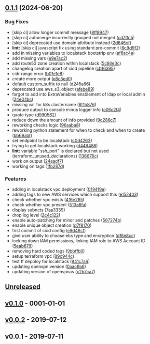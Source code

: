 ## [0.1.1](https://gitlab.localrealm.net/automation/terraform/terraform-modules/terraform-module-aws-openvpnas/compare/0.1.0...0.1.1) (2024-06-20)


### Bug Fixes

* [skip ci] allow longer commit message ([8ff8947](https://gitlab.localrealm.net/automation/terraform/terraform-modules/terraform-module-aws-openvpnas/commit/8ff8947acea9c62c76b97775a16eac95956882cd))
* [skip ci] automerge incorrectly grouped not merged ([cd7ffc5](https://gitlab.localrealm.net/automation/terraform/terraform-modules/terraform-module-aws-openvpnas/commit/cd7ffc5dd1f6334106bfef6851b867599f945d4e))
* [skip ci] deprecated use domain attribute instead ([2d646cf](https://gitlab.localrealm.net/automation/terraform/terraform-modules/terraform-module-aws-openvpnas/commit/2d646cf13a612c7cd80a33a98f45e969a43ed51a))
* **lint:** [skip ci] javascript fix using standard pre-commit ([6c9d9f2](https://gitlab.localrealm.net/automation/terraform/terraform-modules/terraform-module-aws-openvpnas/commit/6c9d9f25476747d55c8a18bb5c072e812a55ebd2))
* add in missing variables to localstack bootstrip env ([af8ac4a](https://gitlab.localrealm.net/automation/terraform/terraform-modules/terraform-module-aws-openvpnas/commit/af8ac4a6ed2fefccc6fa2abd9858e4083b9d2587))
* add missing vars ([e9e7ac2](https://gitlab.localrealm.net/automation/terraform/terraform-modules/terraform-module-aws-openvpnas/commit/e9e7ac2cf85e189dae79c233ee08e13383e52485))
* add route53 zone creation within localstack ([5c88e3c](https://gitlab.localrealm.net/automation/terraform/terraform-modules/terraform-module-aws-openvpnas/commit/5c88e3cefebd9295d7a5b7c2c04acc08687a1d7e))
* changelog creation apart of cicd pipeline ([cb16395](https://gitlab.localrealm.net/automation/terraform/terraform-modules/terraform-module-aws-openvpnas/commit/cb16395d8c49c15bfbc19947b0690f250f704e9d))
* cidr range error ([b01e1e8](https://gitlab.localrealm.net/automation/terraform/terraform-modules/terraform-module-aws-openvpnas/commit/b01e1e8b46186b79d494bf5af1a88a85628fad65))
* create more output ([e8c5ed0](https://gitlab.localrealm.net/automation/terraform/terraform-modules/terraform-module-aws-openvpnas/commit/e8c5ed03df11f11bae715624d635ab480f961eba))
* default custom_suffix to null ([d245a66](https://gitlab.localrealm.net/automation/terraform/terraform-modules/terraform-module-aws-openvpnas/commit/d245a660aeb7f4b50b7d8fa157fe97364e72fe7e))
* deprecated use aws_s3_object ([afebe89](https://gitlab.localrealm.net/automation/terraform/terraform-modules/terraform-module-aws-openvpnas/commit/afebe89a92e6f4f7b92c7d073e56740de3dce6f3))
* forgot to add into ExtraVariables enablement of ldap or local admin ([24e04bc](https://gitlab.localrealm.net/automation/terraform/terraform-modules/terraform-module-aws-openvpnas/commit/24e04bc9aedf4b542d30dacd7930247fce77c4df))
* missing var for k8s clustername ([8f1b876](https://gitlab.localrealm.net/automation/terraform/terraform-modules/terraform-module-aws-openvpnas/commit/8f1b876de518c48b520f30c3cf1661fef334c8f4))
* produce output to console minus logger info ([c06c2f4](https://gitlab.localrealm.net/automation/terraform/terraform-modules/terraform-module-aws-openvpnas/commit/c06c2f40a68b7981ffe46a64802aeaabb39b0fcc))
* quote type ([d990562](https://gitlab.localrealm.net/automation/terraform/terraform-modules/terraform-module-aws-openvpnas/commit/d990562d6b2116f6e1c8ac5aa03ecfa3b2fc2717))
* reduce down the amount of info provided ([9c286c7](https://gitlab.localrealm.net/automation/terraform/terraform-modules/terraform-module-aws-openvpnas/commit/9c286c770e7edcfb0d42605bb5c351c2e8935ac5))
* reworking checks logic ([96aaba8](https://gitlab.localrealm.net/automation/terraform/terraform-modules/terraform-module-aws-openvpnas/commit/96aaba8a7aa2245d026bda2b691ae324197f2e0a))
* reworking python statement for when to check and when to create ([bb69abf](https://gitlab.localrealm.net/automation/terraform/terraform-modules/terraform-module-aws-openvpnas/commit/bb69abf9caa96ea80e5103b914e2ebf58ecff038))
* set endpoint to be localstack ([c0d4263](https://gitlab.localrealm.net/automation/terraform/terraform-modules/terraform-module-aws-openvpnas/commit/c0d42639f0a274431c4f086b70f63bd51f522a58))
* trying to get localstack working ([d446486](https://gitlab.localrealm.net/automation/terraform/terraform-modules/terraform-module-aws-openvpnas/commit/d4464864ce0c3e53a64d30be4cbf8243c822e2f6))
* **lint:** variable "ssh_port" is declared but not used (terraform_unused_declarations) ([136679c](https://gitlab.localrealm.net/automation/terraform/terraform-modules/terraform-module-aws-openvpnas/commit/136679c687712ff52fa116e09fc28175a5c0c864))
* work on output ([24eadf7](https://gitlab.localrealm.net/automation/terraform/terraform-modules/terraform-module-aws-openvpnas/commit/24eadf71100ec9fab940839c60bc165b1f629789))
* working on tags ([1fb287d](https://gitlab.localrealm.net/automation/terraform/terraform-modules/terraform-module-aws-openvpnas/commit/1fb287d2a0beb8021a9a4dfb4a26123af83a3aea))


### Features

* adding in localstack vpc deployment ([019419a](https://gitlab.localrealm.net/automation/terraform/terraform-modules/terraform-module-aws-openvpnas/commit/019419a6fcec79e24186286f0cc2799dc54da124))
* adding tags to new AWS services which support this ([e152403](https://gitlab.localrealm.net/automation/terraform/terraform-modules/terraform-module-aws-openvpnas/commit/e1524037797c5f5e56480d4836d1168dd6e870c7))
* check whether vpc exists ([4f6e285](https://gitlab.localrealm.net/automation/terraform/terraform-modules/terraform-module-aws-openvpnas/commit/4f6e285e4582cbd1be41f6461ce7a52c0ebed942))
* check whether vpc present ([513a8fa](https://gitlab.localrealm.net/automation/terraform/terraform-modules/terraform-module-aws-openvpnas/commit/513a8fae724c2ad4d72fed384439a0f68be84002))
* display subnets ([7aa3339](https://gitlab.localrealm.net/automation/terraform/terraform-modules/terraform-module-aws-openvpnas/commit/7aa3339e6f8df2030b40a0e575cfe21073554e1d))
* drop log level ([2c4c122](https://gitlab.localrealm.net/automation/terraform/terraform-modules/terraform-module-aws-openvpnas/commit/2c4c122493ea04f02015475d84d69b56f0b0ceb6))
* enable auto-patching for minor and patches ([567274b](https://gitlab.localrealm.net/automation/terraform/terraform-modules/terraform-module-aws-openvpnas/commit/567274bd6a1a467b62943b4704e646156636002d))
* enable unique object creation ([d7f8170](https://gitlab.localrealm.net/automation/terraform/terraform-modules/terraform-module-aws-openvpnas/commit/d7f817028d4fe5632a3dae135735c895ac1edca0))
* first commit of cicd config ([e9d49cf](https://gitlab.localrealm.net/automation/terraform/terraform-modules/terraform-module-aws-openvpnas/commit/e9d49cfaf9b14b0f0cb78acde9c0f172bd3e5f86))
* give user ability to choose ebs type and encryption ([df6e8cc](https://gitlab.localrealm.net/automation/terraform/terraform-modules/terraform-module-aws-openvpnas/commit/df6e8cc99a32cbc4f1b4a3e8a575c1900d033f5b))
* locking down IAM permissions, linking IAM role to AWS Account ID ([5eab679](https://gitlab.localrealm.net/automation/terraform/terraform-modules/terraform-module-aws-openvpnas/commit/5eab679ed151e33cb3b85c3f2091d681e847b7e2))
* removing hard coded tags ([9bbffb0](https://gitlab.localrealm.net/automation/terraform/terraform-modules/terraform-module-aws-openvpnas/commit/9bbffb03522b31b91c8fd93ee3b26a35892267cb))
* setup terraform vpc ([89c944c](https://gitlab.localrealm.net/automation/terraform/terraform-modules/terraform-module-aws-openvpnas/commit/89c944c90d305e743f4d52fa495fb5bbc4eed4af))
* test tf depoloy for localstack ([841c7a6](https://gitlab.localrealm.net/automation/terraform/terraform-modules/terraform-module-aws-openvpnas/commit/841c7a653435b6f8bf0932282ed959a2f301c561))
* updating openvpn version ([0aac8b6](https://gitlab.localrealm.net/automation/terraform/terraform-modules/terraform-module-aws-openvpnas/commit/0aac8b6ca5597449afc973f164f6ae4cce5f75e2))
* updating version of openvpnas ([c2b7ca7](https://gitlab.localrealm.net/automation/terraform/terraform-modules/terraform-module-aws-openvpnas/commit/c2b7ca755dc00d8744338eab765e0355d9970c5b))

<a name="unreleased"></a>
## [Unreleased]


<a name="v0.1.0"></a>
## [v0.1.0] - 0001-01-01

<a name="v0.0.2"></a>
## [v0.0.2] - 2019-07-12

<a name="v0.0.1"></a>
## v0.0.1 - 2019-07-11

[Unreleased]: https://github.com/pcanham/terraform-module-aws-openvpnas/compare/v0.1.0...HEAD
[v0.1.0]: https://github.com/pcanham/terraform-module-aws-openvpnas/compare/v0.0.2...v0.1.0
[v0.0.2]: https://github.com/pcanham/terraform-module-aws-openvpnas/compare/v0.0.1...v0.0.2
